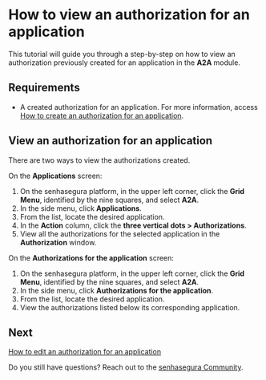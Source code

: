 # How to view an authorization for an application

This tutorial will guide you through a step-by-step on how to view an authorization previously created for an application in the **A2A** module.

## Requirements

* A created authorization for an application. For more information, access [How to create an authorization for an application](/v3-32/docs/a2a-how-to-create-an-authorization-for-an-application).


## View an authorization for an application

There are two ways to view the authorizations created.


On the **Applications** screen:

1. On the senhasegura platform, in the upper left corner, click the **Grid Menu**, identified by the nine squares, and select **A2A**.
2. In the side menu, click **Applications**.
3. From the list, locate the desired application.
4. In the **Action** column, click the **three vertical dots > Authorizations**.
5. View all the authorizations for the selected application in the **Authorization** window.

On the **Authorizations for the application** screen:

1. On the senhasegura platform, in the upper left corner, click the **Grid Menu**, identified by the nine squares, and select **A2A**.
2. In the side menu, click **Authorizations for the application**.
3. From the list, locate the desired application.
4. View the authorizations listed below its corresponding application.

## Next

[How to edit an authorization for an application](/v3-32/docs/a2a-how-to-edit-an-authorization-for-an-application)



Do you still have questions? Reach out to the [senhasegura Community](https://community.senhasegura.io/).
